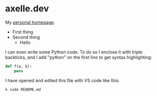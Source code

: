# axelle.dev

My [personal homepage](https://axelle.dev).

- First thing
- Second thing
  - Hello

I can even write some Python code. To do so I enclose it with triple backticks, and I add "python" on the first line to get syntax highlighting:

```python
def f(a, b):
    pass
```

I have opened and edited this file with VS code like this:

```bash
λ code README.md
```